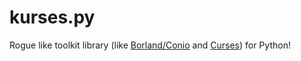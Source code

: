 # kurses.py
Rogue like toolkit library (like [Borland/Conio](https://en.wikipedia.org/wiki/Conio.h) and [Curses](https://en.wikipedia.org/wiki/Curses_(programming_library))) for Python!

